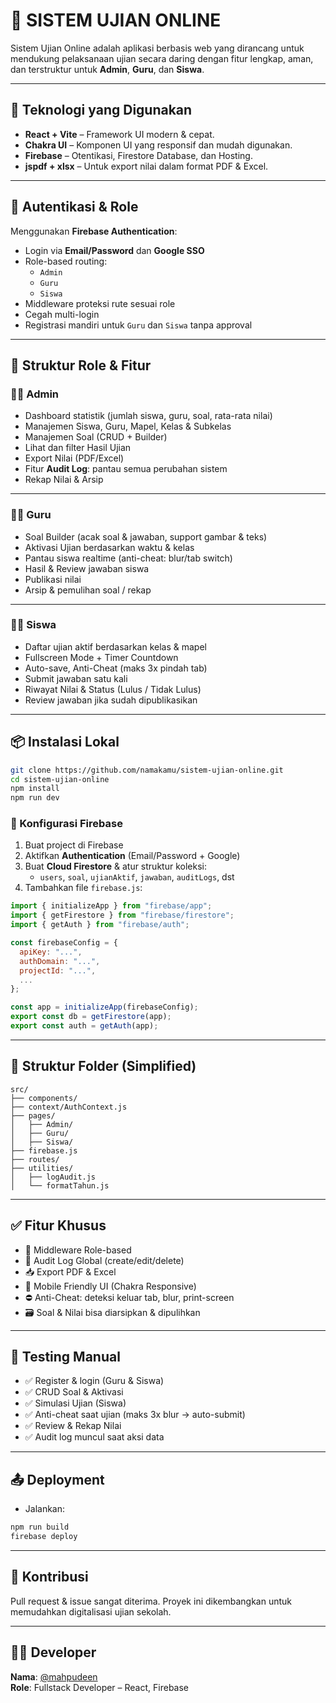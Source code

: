 # 📝 SISTEM UJIAN ONLINE

Sistem Ujian Online adalah aplikasi berbasis web yang dirancang untuk mendukung pelaksanaan ujian secara daring dengan fitur lengkap, aman, dan terstruktur untuk **Admin**, **Guru**, dan **Siswa**.

---

## 🚀 Teknologi yang Digunakan

- **React + Vite** – Framework UI modern & cepat.
- **Chakra UI** – Komponen UI yang responsif dan mudah digunakan.
- **Firebase** – Otentikasi, Firestore Database, dan Hosting.
- **jspdf + xlsx** – Untuk export nilai dalam format PDF & Excel.

---

## 🔐 Autentikasi & Role

Menggunakan **Firebase Authentication**:
- Login via **Email/Password** dan **Google SSO**
- Role-based routing:
  - `Admin`
  - `Guru`
  - `Siswa`
- Middleware proteksi rute sesuai role
- Cegah multi-login
- Registrasi mandiri untuk `Guru` dan `Siswa` tanpa approval

---

## 🧭 Struktur Role & Fitur

### 🧑‍💼 Admin
- Dashboard statistik (jumlah siswa, guru, soal, rata-rata nilai)
- Manajemen Siswa, Guru, Mapel, Kelas & Subkelas
- Manajemen Soal (CRUD + Builder)
- Lihat dan filter Hasil Ujian
- Export Nilai (PDF/Excel)
- Fitur **Audit Log**: pantau semua perubahan sistem
- Rekap Nilai & Arsip

---

### 🧑‍🏫 Guru
- Soal Builder (acak soal & jawaban, support gambar & teks)
- Aktivasi Ujian berdasarkan waktu & kelas
- Pantau siswa realtime (anti-cheat: blur/tab switch)
- Hasil & Review jawaban siswa
- Publikasi nilai
- Arsip & pemulihan soal / rekap

---

### 🧑‍🎓 Siswa
- Daftar ujian aktif berdasarkan kelas & mapel
- Fullscreen Mode + Timer Countdown
- Auto-save, Anti-Cheat (maks 3x pindah tab)
- Submit jawaban satu kali
- Riwayat Nilai & Status (Lulus / Tidak Lulus)
- Review jawaban jika sudah dipublikasikan

---

## 📦 Instalasi Lokal

```bash
git clone https://github.com/namakamu/sistem-ujian-online.git
cd sistem-ujian-online
npm install
npm run dev
```

### 🔧 Konfigurasi Firebase

1. Buat project di Firebase
2. Aktifkan **Authentication** (Email/Password + Google)
3. Buat **Cloud Firestore** & atur struktur koleksi:
   - `users`, `soal`, `ujianAktif`, `jawaban`, `auditLogs`, dst
4. Tambahkan file `firebase.js`:

```js
import { initializeApp } from "firebase/app";
import { getFirestore } from "firebase/firestore";
import { getAuth } from "firebase/auth";

const firebaseConfig = {
  apiKey: "...",
  authDomain: "...",
  projectId: "...",
  ...
};

const app = initializeApp(firebaseConfig);
export const db = getFirestore(app);
export const auth = getAuth(app);
```

---

## 📁 Struktur Folder (Simplified)

```
src/
├── components/
├── context/AuthContext.js
├── pages/
│   ├── Admin/
│   ├── Guru/
│   ├── Siswa/
├── firebase.js
├── routes/
├── utilities/
│   ├── logAudit.js
│   └── formatTahun.js
```

---

## ✅ Fitur Khusus

- 🔐 Middleware Role-based
- 📄 Audit Log Global (create/edit/delete)
- 📥 Export PDF & Excel
- 🎨 Mobile Friendly UI (Chakra Responsive)
- ⛔ Anti-Cheat: deteksi keluar tab, blur, print-screen
- 🗃️ Soal & Nilai bisa diarsipkan & dipulihkan

---

## 🧪 Testing Manual

- ✅ Register & login (Guru & Siswa)
- ✅ CRUD Soal & Aktivasi
- ✅ Simulasi Ujian (Siswa)
- ✅ Anti-cheat saat ujian (maks 3x blur → auto-submit)
- ✅ Review & Rekap Nilai
- ✅ Audit log muncul saat aksi data

---

## 📤 Deployment

- Jalankan:
```bash
npm run build
firebase deploy
```

---

## 🙏 Kontribusi

Pull request & issue sangat diterima. Proyek ini dikembangkan untuk memudahkan digitalisasi ujian sekolah.

---

## 🧑‍💻 Developer

**Nama**: [@mahpudeen](mailto:mahpudeen@gmail.com)  
**Role**: Fullstack Developer – React, Firebase